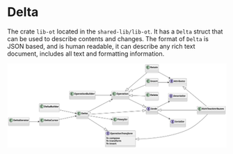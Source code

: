 # Delta

The crate `lib-ot` located in the `shared-lib/lib-ot`. It has a `Delta` struct that can be used to describe contents
and changes. The format of `Delta` is JSON based, and is human readable, it can describe any rich text document,
includes all text and formatting information.


![file : delta.plantuml](../../../../uml/output/Delta.svg)
